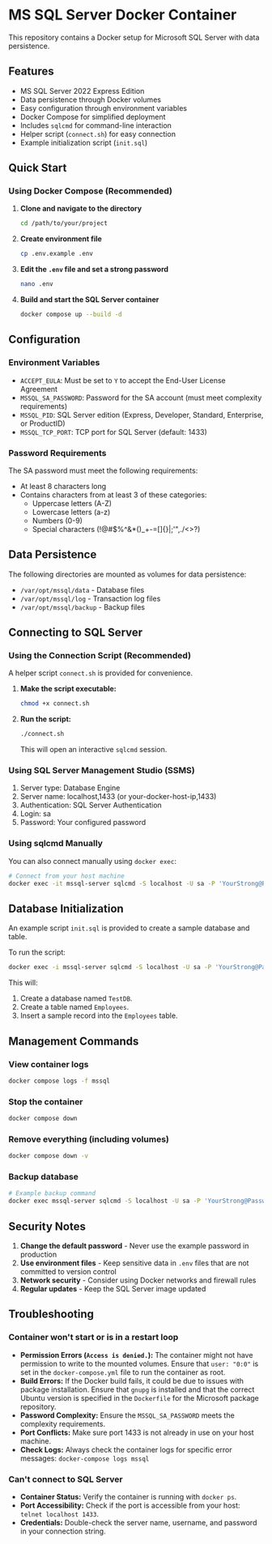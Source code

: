 # MS SQL Server Docker Container

This repository contains a Docker setup for Microsoft SQL Server with data persistence.

## Features

- MS SQL Server 2022 Express Edition
- Data persistence through Docker volumes
- Easy configuration through environment variables
- Docker Compose for simplified deployment
- Includes `sqlcmd` for command-line interaction
- Helper script (`connect.sh`) for easy connection
- Example initialization script (`init.sql`)

## Quick Start

### Using Docker Compose (Recommended)

1. **Clone and navigate to the directory**
   ```bash
   cd /path/to/your/project
   ```

2. **Create environment file**
   ```bash
   cp .env.example .env
   ```
   
3. **Edit the `.env` file and set a strong password**
   ```bash
   nano .env
   ```
   
4. **Build and start the SQL Server container**
   ```bash
   docker compose up --build -d
   ```

## Configuration

### Environment Variables

- `ACCEPT_EULA`: Must be set to `Y` to accept the End-User License Agreement
- `MSSQL_SA_PASSWORD`: Password for the SA account (must meet complexity requirements)
- `MSSQL_PID`: SQL Server edition (Express, Developer, Standard, Enterprise, or ProductID)
- `MSSQL_TCP_PORT`: TCP port for SQL Server (default: 1433)

### Password Requirements

The SA password must meet the following requirements:
- At least 8 characters long
- Contains characters from at least 3 of these categories:
  - Uppercase letters (A-Z)
  - Lowercase letters (a-z)
  - Numbers (0-9)
  - Special characters (!@#$%^&*()_+-=[]{}|;'\",./<>?)

## Data Persistence

The following directories are mounted as volumes for data persistence:
- `/var/opt/mssql/data` - Database files
- `/var/opt/mssql/log` - Transaction log files
- `/var/opt/mssql/backup` - Backup files

## Connecting to SQL Server

### Using the Connection Script (Recommended)

A helper script `connect.sh` is provided for convenience.

1. **Make the script executable:**
   ```bash
   chmod +x connect.sh
   ```

2. **Run the script:**
   ```bash
   ./connect.sh
   ```
   This will open an interactive `sqlcmd` session.

### Using SQL Server Management Studio (SSMS)

1. Server type: Database Engine
2. Server name: localhost,1433 (or your-docker-host-ip,1433)
3. Authentication: SQL Server Authentication
4. Login: sa
5. Password: Your configured password

### Using sqlcmd Manually

You can also connect manually using `docker exec`:
```bash
# Connect from your host machine
docker exec -it mssql-server sqlcmd -S localhost -U sa -P 'YourStrong@Passw0rd'
```

## Database Initialization

An example script `init.sql` is provided to create a sample database and table.

To run the script:
```bash
docker exec -i mssql-server sqlcmd -S localhost -U sa -P 'YourStrong@Passw0rd' < init.sql
```
This will:
1. Create a database named `TestDB`.
2. Create a table named `Employees`.
3. Insert a sample record into the `Employees` table.

## Management Commands

### View container logs
```bash
docker compose logs -f mssql
```

### Stop the container
```bash
docker compose down
```

### Remove everything (including volumes)
```bash
docker compose down -v
```

### Backup database
```bash
# Example backup command
docker exec mssql-server sqlcmd -S localhost -U sa -P 'YourStrong@Passw0rd' -Q "BACKUP DATABASE [TestDB] TO DISK = '/var/opt/mssql/backup/TestDB.bak'"
```

## Security Notes

1. **Change the default password** - Never use the example password in production
2. **Use environment files** - Keep sensitive data in `.env` files that are not committed to version control
3. **Network security** - Consider using Docker networks and firewall rules
4. **Regular updates** - Keep the SQL Server image updated

## Troubleshooting

### Container won't start or is in a restart loop

- **Permission Errors (`Access is denied.`):** The container might not have permission to write to the mounted volumes. Ensure that `user: "0:0"` is set in the `docker-compose.yml` file to run the container as root.
- **Build Errors:** If the Docker build fails, it could be due to issues with package installation. Ensure that `gnupg` is installed and that the correct Ubuntu version is specified in the `Dockerfile` for the Microsoft package repository.
- **Password Complexity:** Ensure the `MSSQL_SA_PASSWORD` meets the complexity requirements.
- **Port Conflicts:** Make sure port 1433 is not already in use on your host machine.
- **Check Logs:** Always check the container logs for specific error messages: `docker-compose logs mssql`

### Can't connect to SQL Server

- **Container Status:** Verify the container is running with `docker ps`.
- **Port Accessibility:** Check if the port is accessible from your host: `telnet localhost 1433`.
- **Credentials:** Double-check the server name, username, and password in your connection string.
